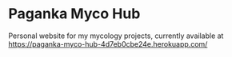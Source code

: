 # Paganka Myco Hub
Personal website for my mycology projects, currently available at https://paganka-myco-hub-4d7eb0cbe24e.herokuapp.com/
